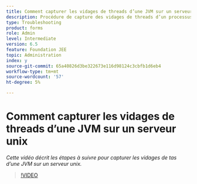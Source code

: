 ```yaml
---
title: Comment capturer les vidages de threads d’une JVM sur un serveur unix
description: Procédure de capture des vidages de threads d’un processus Java sur un serveur unix
type: Troubleshooting
product: forms
role: Admin
level: Intermediate
version: 6.5
feature: Foundation JEE
topic: Administration
index: y
source-git-commit: 65a40826d3be322673e116d98124c3cbfb1d6eb4
workflow-type: tm+mt
source-wordcount: '57'
ht-degree: 5%

---
```



# Comment capturer les vidages de threads d’une JVM sur un serveur unix

*Cette vidéo décrit les étapes à suivre pour capturer les vidages de tas d’une JVM sur un serveur unix.*

>[!VIDEO](https://video.tv.adobe.com/v/335492?quality=9&learn=on)